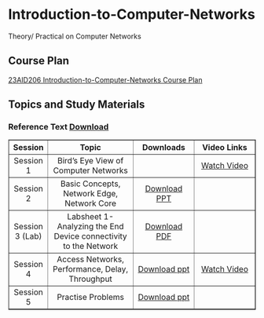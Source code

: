 # Introduction-to-Computer-Networks
Theory/ Practical on Computer Networks
## Course Plan
[23AID206 Introduction-to-Computer-Networks Course Plan](https://amritauniv-my.sharepoint.com/:w:/g/personal/vishnuss_am_amrita_edu/EUtsXTVX6mRGmYNIAOR4_b0Bjodr30DiRMUnm7hVYUtoeg?e=3Uwcf7)
## Topics and Study Materials
### Reference Text <a href="https://amritauniv-my.sharepoint.com/:b:/g/personal/vishnuss_am_amrita_edu/Ec6EjO-nxjdBpWeVPWxvOQQBjbDCNzu1WVTQsOUaINiULg?e=eDuV9o">Download</a>
<table border="1" width="100%">
  <tr>
    <th style="width: 15%; text-align: center;">Session</th>
    <th style="width: 35%; text-align: center;">Topic</th>
    <th style="width: 25%; text-align: center;">Downloads</th>
    <th style="width: 25%; text-align: center;">Video Links</th>
  </tr>
  <tr>
    <td style="text-align: center;">Session 1</td>
    <td style="text-align: center;">Bird’s Eye View of Computer Networks</td>
    <td style="text-align: center;"></td>
    <td style="text-align: center;">
      <a href="https://youtu.be/x3c1ih2NJEg?si=3uqj-ykIUZvmv3yu" target="_blank">Watch Video</a>
    </td>
  </tr>
  <tr>
    <td style="text-align: center;">Session 2</td>
    <td style="text-align: center;">Basic Concepts, Network Edge, Network Core</td>
    <td style="text-align: center;">
      <a href="https://amritauniv-my.sharepoint.com/:p:/g/personal/vishnuss_am_amrita_edu/EXBEn97A4cxKnk4Du1v2dYcB3TdJiFFNLumNuGG_K8_CFw?e=tdLadD" target="_blank">Download PPT</a>
    </td>
    <td style="text-align: center;"></td>
  </tr>
   <tr>
    <td style="text-align: center;">Session 3 (Lab)</td>
    <td style="text-align: center;">Labsheet 1-Analyzing the End Device connectivity to the Network</td>
    <td style="text-align: center;">
      <a href="https://amritauniv-my.sharepoint.com/:b:/g/personal/vishnuss_am_amrita_edu/EV301bN3T4lJiYI0D_rJwdYBnvoIWYfEJX0w9ZqWjXf0vg?e=9p4ZmV">Download PDF</a>
    </td>
    <td style="text-align: center;"></td>
  </tr>
   </tr>
   <tr>
    <td style="text-align: center;">Session 4</td>
    <td style="text-align: center;">Access Networks, Performance, Delay, Throughput</td>
    <td style="text-align: center;">
      <a href="https://amritauniv-my.sharepoint.com/:p:/g/personal/vishnuss_am_amrita_edu/ETK1l1ialmlCgE7tXHZklWUB1xqbL99Md8-O_30FNc-deQ?e=vNet1Y">Download ppt</a>
    </td>
    <td style="text-align: center;"> <a href="https://www.youtube.com/watch?v=hm1y4LsphQQ">Watch Video</a></td>
  </tr>
   <tr>
    <td style="text-align: center;">Session 5</td>
    <td style="text-align: center;">Practise Problems</td>
    <td style="text-align: center;">
      <a href="https://amritauniv-my.sharepoint.com/:p:/g/personal/vishnuss_am_amrita_edu/Eb_mWLDWV5ROsM0jKLjQTV4BnkKLfEXE2tQMq_sdW8juxQ?e=tBzSl9">Download ppt</a>
    </td>
    <td style="text-align: center;"></td>
  </tr>
</table>

